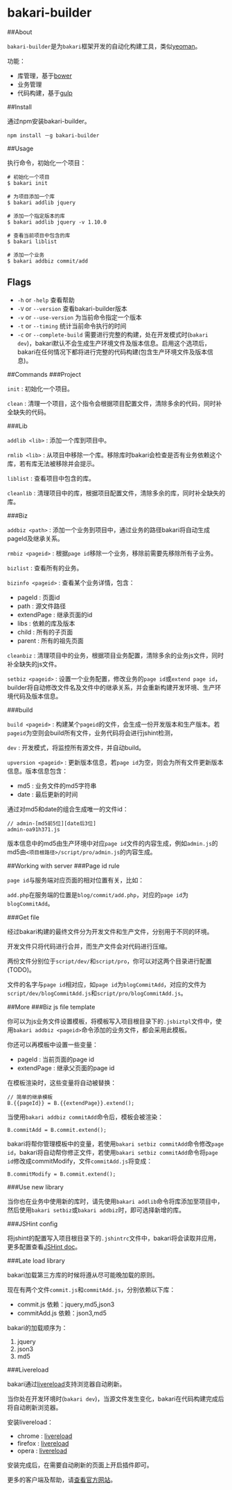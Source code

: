 bakari-builder
==============

##About

`bakari-builder`是为`bakari`框架开发的自动化构建工具，类似[yeoman](http://yeoman.io/)。

功能：

- 库管理，基于[bower](http://bower.io/)
- 业务管理
- 代码构建，基于[gulp](http://gulpjs.com/)

##Install

通过npm安装bakari-builder。

	npm install －g bakari-builder

##Usage

执行命令，初始化一个项目：


	# 初始化一个项目
	$ bakari init
	
	# 为项目添加一个库
	$ bakari addlib jquery
	
	# 添加一个指定版本的库
	$ bakari addlib jquery -v 1.10.0
	
	# 查看当前项目中包含的库
	$ bakari liblist

	# 添加一个业务
	$ bakari addbiz commit/add
	
## Flags
- `-h` or `-help` 查看帮助
- `-V` or `--version` 查看bakari-builder版本
- `-v` or `--use-version` 为当前命令指定一个版本
- `-t` or `--timing` 统计当前命令执行的时间
- `-c` or `--complete-build` 需要进行完整的构建，处在开发模式时(`bakari dev`)，bakari默认不会生成生产环境文件及版本信息。启用这个选项后，bakari在任何情况下都将进行完整的代码构建(包含生产环境文件及版本信息)。


##Commands
###Project

`init` 	: 初始化一个项目。

`clean` : 清理一个项目，这个指令会根据项目配置文件，清除多余的代码，同时补全缺失的代码。

###Lib

`addlib <lib>` : 添加一个库到项目中。

`rmlib <lib>` : 从项目中移除一个库。移除库时bakari会检查是否有业务依赖这个库，若有库无法被移除并会提示。

`liblist` : 查看项目中包含的库。

`cleanlib` : 清理项目中的库，根据项目配置文件，清除多余的库，同时补全缺失的库。


###Biz

`addbiz <path>` : 添加一个业务到项目中，通过业务的路径bakari将自动生成pageId及继承关系。

`rmbiz <pageid>` : 根据`page id`移除一个业务，移除前需要先移除所有子业务。

`bizlist` : 查看所有的业务。

`bizinfo <pageid>` : 查看某个业务详情，包含：

- pageId : 页面id
- path : 源文件路径
- extendPage : 继承页面的id
- libs : 依赖的库及版本
- child : 所有的子页面
- parent : 所有的祖先页面

`cleanbiz` : 清理项目中的业务，根据项目业务配置，清除多余的业务js文件，同时补全缺失的js文件。

`setbiz <pageid>` : 设置一个业务配置，修改业务的`page id`或`extend page id`，builder将自动修改文件名及文件中的继承关系，并会重新构建开发环境、生产环境代码及版本信息。

###build

`build <pageid>` : 构建某个`pageid`的文件，会生成一份开发版本和生产版本。若`pageid`为空则会build所有文件，业务代码将会进行jshint检测，

`dev` : 开发模式，将监控所有源文件，并自动build。

`upversion <pageid>` : 更新版本信息，若`page id`为空，则会为所有文件更新版本信息。版本信息包含：

- md5 : 业务文件的md5字符串
- date : 最后更新的时间

通过对md5和date的组合生成唯一的文件id：
	
	// admin-[md5前5位][date后3位]
	admin-oa91h371.js
	
版本信息中的md5由生产环境中对应`page id`文件的内容生成，例如`admin.js`的md5由`<项目根路径>/script/pro/admin.js`的内容生成。

##Working with server
###Page id rule

`page id`与服务端对应页面的相对位置有关，比如：

`add.php`在服务端的位置是`blog/commit/add.php`，对应的`page id`为`blogCommitAdd`。

###Get file

经过bakari构建的最终文件分为开发文件和生产文件，分别用于不同的环境。

开发文件只将代码进行合并，而生产文件会对代码进行压缩。

两份文件分别位于`script/dev/`和`script/pro`，你可以对这两个目录进行配置(TODO)。

文件的名字与`page id`相对应，如`page id`为`blogCommitAdd`，对应的文件为`script/dev/blogCommitAdd.js`和`script/pro/blogCommitAdd.js`。

##More
###Biz js file template

你可以为js业务文件设置模板，将模板写入项目根目录下的`.jsbiztpl`文件中，使用`bakari addbiz <pageid>`命令添加的业务文件，都会采用此模板。

你还可以再模板中设置一些变量：

- pageId : 当前页面的page id
- extendPage : 继承父页面的page id

在模板渲染时，这些变量将自动被替换：
	
	// 简单的继承模板
	B.{{pageId}} = B.{{extendPage}}.extend();
	
当使用`bakari addbiz commitAdd`命令后，模板会被渲染：

	B.commitAdd = B.commit.extend();

bakari将帮你管理模板中的变量，若使用`bakari setbiz commitAdd`命令修改`page id`，bakari将自动帮你修正文件，若使用`bakari setbiz commitAdd`命令将`page id`修改成commitModify，文件`commitAdd.js`将变成：

	B.commitModify = B.commit.extend();

###Use new library

当你也在业务中使用新的库时，请先使用`bakari addlib`命令将库添加至项目中，然后使用`bakari setbiz`或`bakari addbiz`时，即可选择新增的库。

###JSHint config

将jshint的配置写入项目根目录下的`.jshintrc`文件中，bakari将会读取并应用，更多配置查看[JSHint doc](http://jshint.com/docs/)。

###Late load library

bakari加载第三方库的时候将遵从尽可能晚加载的原则。

现在有两个文件`commit.js`和`commitAdd.js`，分别依赖以下库：

- commit.js 依赖：jquery,md5,json3
- commitAdd.js 依赖：json3,md5

bakari的加载顺序为：

1. jquery
2. json3
3. md5

###Livereload

bakari通过[livereload](http://livereload.com/)支持浏览器自动刷新。

当你处在开发环境时(`bakari dev`)，当源文件发生变化，bakari在代码构建完成后将自动刷新浏览器。

安装livereload：

- chrome : [livereload](https://chrome.google.com/webstore/detail/livereload/jnihajbhpnppcggbcgedagnkighmdlei?hl=zh-CN)
- firefox : [livereload](https://addons.mozilla.org/zh-cn/firefox/addon/livereload/)
- opera : [livereload](https://addons.opera.com/zh-cn/extensions/details/livereload-201-beta/?display=en)

安装完成后，在需要自动刷新的页面上开启插件即可。

更多的客户端及帮助，请[查看官方网站](http://livereload.com/)。